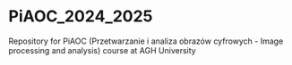 # PiAOC_2024_2025
Repository for PiAOC (Przetwarzanie i analiza obrazów cyfrowych - Image processing and analysis) course at AGH University
